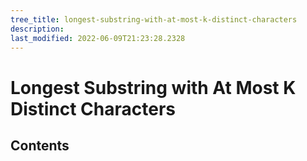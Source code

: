```yaml
---
tree_title: longest-substring-with-at-most-k-distinct-characters
description: 
last_modified: 2022-06-09T21:23:28.2328
---
```


# Longest Substring with At Most K Distinct Characters

## Contents
